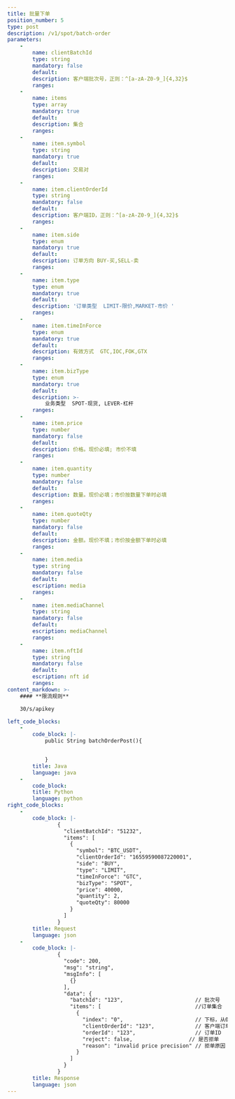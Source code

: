 ```yaml
---
title: 批量下单
position_number: 5
type: post
description: /v1/spot/batch-order
parameters:
    -
        name: clientBatchId
        type: string
        mandatory: false
        default:
        description: 客户端批次号，正则：^[a-zA-Z0-9_]{4,32}$
        ranges:
    -
        name: items
        type: array
        mandatory: true
        default:
        description: 集合
        ranges:
    -
        name: item.symbol
        type: string
        mandatory: true
        default:
        description: 交易对
        ranges:
    -
        name: item.clientOrderId
        type: string
        mandatory: false
        default:
        description: 客户端ID，正则：^[a-zA-Z0-9_]{4,32}$
        ranges:
    -
        name: item.side
        type: enum
        mandatory: true
        default:
        description: 订单方向 BUY-买,SELL-卖
        ranges:
    -
        name: item.type
        type: enum
        mandatory: true
        default:
        description: '订单类型  LIMIT-限价,MARKET-市价 '
        ranges:
    -
        name: item.timeInForce
        type: enum
        mandatory: true
        default:
        description: 有效方式  GTC,IOC,FOK,GTX
        ranges:
    -
        name: item.bizType
        type: enum
        mandatory: true
        default:
        description: >-
            业务类型  SPOT-现货, LEVER-杠杆
        ranges:
    -
        name: item.price
        type: number
        mandatory: false
        default:
        description: 价格。现价必填; 市价不填
        ranges:
    -
        name: item.quantity
        type: number
        mandatory: false
        default:
        description: 数量。现价必填；市价按数量下单时必填
        ranges:
    -
        name: item.quoteQty
        type: number
        mandatory: false
        default:
        description: 金额。现价不填；市价按金额下单时必填
        ranges:
    -
        name: item.media
        type: string
        mandatory: false
        default:
        escription: media
        ranges:
    -
        name: item.mediaChannel
        type: string
        mandatory: false
        default:
        escription: mediaChannel
        ranges:
    -
        name: item.nftId
        type: string
        mandatory: false
        default:
        escription: nft id
        ranges:
content_markdown: >-
    #### **限流规则**

    30/s/apikey

left_code_blocks:
    -
        code_block: |-
            public String batchOrderPost(){


            }
        title: Java
        language: java
    -
        code_block:
        title: Python
        language: python
right_code_blocks:
    -
        code_block: |-
                {
                  "clientBatchId": "51232",
                  "items": [
                    {
                      "symbol": "BTC_USDT",
                      "clientOrderId": "16559590087220001",
                      "side": "BUY",
                      "type": "LIMIT",
                      "timeInForce": "GTC",
                      "bizType": "SPOT",
                      "price": 40000,
                      "quantity": 2,
                      "quoteQty": 80000
                    }
                  ]
                }
        title: Request
        language: json
    -
        code_block: |-
                {
                  "code": 200,
                  "msg": "string",
                  "msgInfo": [
                    {}
                  ],
                  "data": {
                    "batchId": "123",                       // 批次号 
                    "items": [                              //订单集合
                      {
                        "index": "0",                       // 下标，从0开始 
                        "clientOrderId": "123",             // 客户端订单ID 
                        "orderId": "123",                   // 订单ID 
                        "reject": false,                  // 是否拒单 
                        "reason": "invalid price precision" // 拒单原因 
                      }
                    ]
                  }
                }
        title: Response
        language: json
---
```


